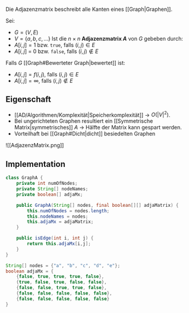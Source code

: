 Die Adjazenzmatrix beschreibt alle Kanten eines [[Graph|Graphen]].

Sei:
- $G = (V,E)$
- $V = \{ a,b,c,\dots \}$
Ist die $n\times n$ **Adjazenzmatrix $A$** von $G$ gebeben durch:
- $A[i,j] = 1$ bzw. `true`, falls $(i,j) \in E$
- $A[i,j]$ = 0 bzw. `false`, falls $(i,j) \notin E$ 

Falls $G$ [[Graph#Bewerteter Graph|bewertet]] ist:
- $A[i,j] = f(i,j)$, falls $(i,j) \in E$
- $A[i,j] = \infty$, falls $(i,j) \notin E$

## Eigenschaft
- [[AD/Algorithmen/Komplexität|Speicherkomplexität]] -> $O(|V|^{2})$.
- Bei ungerichteten Graphen resultiert ein [[Symmetrische Matrix|symmetrisches]] $A$ -> Hälfte der Matrix kann gespart werden.
- Vorteilhaft bei [[Graph#Dicht|dicht]] besiedelten Graphen

![[AdjazenzMatrix.png]]

## Implementation
```java
class GraphA {
	private int numOfNodes;
	private String[] nodeNames;
	private boolean[] adjaMx;

	public GraphA(String[] nodes, final boolean[][] adjaMatrix) {
		this.numOfNodes = nodes.length;
		this.nodeNames = nodes;
		this.adjaMx = adjaMatrix;
	}

	public isEdge(int i, int j) {
		return this.adjaMx[i,j];
	}
}

String[] nodes = {"a", "b", "c", "d", "e"};
boolean adjaMx = {
	{false, true, true, true, false},
	{true, false, true, false, false},
	{false, false, true, true, false},
	{false, false, false, false, false},
	{false, false, false, false, false}
}
```
